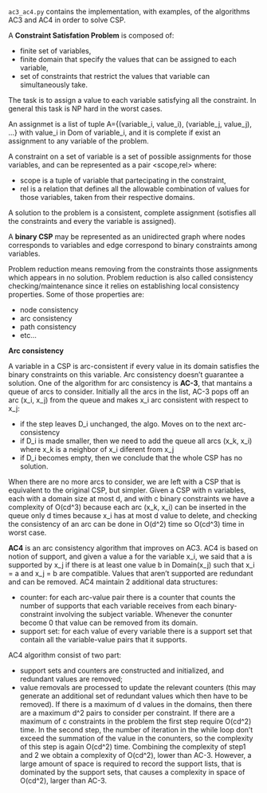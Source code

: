 `ac3_ac4.py` contains the implementation, with examples, of the algorithms AC3 and AC4
in order to solve CSP.

A **Constraint Satisfation Problem** is composed of:
- finite set of variables,
- finite domain that specify the values that can be assigned to each variable,
- set of constraints that restrict the values that variable can simultaneously take.

The task is to assign a value to each variable satisfying all the constraint. In
general this task is NP hard in the worst cases.

An assignmet is a list of tuple A={(variable_i, value_i), (variable_j, value_j), ...}
with value_i in Dom of variable_i, and it is complete if exist an assignment to
any variable of the problem.

A constraint on a set of variable is a set of possible assignments for those variables,
and can be represented as a pair <scope,rel> where:
- scope is a tuple of variable that partecipating in the constraint,
- rel is a relation that defines all the allowable combination of values for those
variables, taken from their respective domains.

A solution to the problem is a consistent, complete assignment (sotisfies all the
constraints and every the variable is assigned).

A **binary CSP** may be represented as an unidirected graph where nodes corresponds
to variables and edge correspond to binary constraints among variables.

Problem reduction means removing from the constraints those assignments which appears
in no solution. Problem reduction is also called consistency checking/maintenance
since it relies on establishing local consistency properties. Some of those properties
are:
- node consistency
- arc consistency
- path consistency
- etc...


**Arc consistency**

A variable in a CSP is arc-consistent if every value in its domain satisfies the
binary constraints on this variable. Arc consistency doesn’t guarantee a solution.
One of the algorithm for arc consistency is **AC-3**, that mantains a queue of arcs
to consider. Initially all the arcs in the list, AC-3 pops off an arc (x_i, x_j)
from the queue and makes x_i arc consistent with respect to x_j:
- if the step leaves D_i unchanged, the algo. Moves on to the next arc-consistency
- if D_i is made smaller, then we need to add the queue all arcs (x_k, x_i)
where x_k is a neighbor of x_i diferent from x_j
- if D_i becomes empty, then we conclude that the whole CSP has no solution.

When there are no more arcs to consider, we are left with a CSP that is equivalent
to the original CSP, but simpler.
Given a CSP with n variables, each with a domain size at most d, and with c binary
constraints we have a complexity of O(cd^3) because each arc (x_k, x_i) can be
inserted in the queue only d times because x_i has at most d value to delete, and
checking the consistency of an arc can be done in O(d^2) time so O(cd^3) time in
worst case.

**AC4** is an arc consistency algorithm that improves on AC3. AC4 is based on notion
of support, and given a value a for the variable x_i, we said that a is supported
by x_j if there is at least one value b in Domain(x_j) such that x_i = a and x_j = b
are compatible. Values that aren’t supported are redundant and can be removed.
AC4 maintain 2 additional data structures:
- counter: for each arc-value pair there is a counter that counts the number of
supports that each variable receives from each binary-constraint involving the
subject variable. Whenever the conunter become 0 that value can be removed from
its domain.
- support set:  for each value of every variable there is a support set that contain
all the variable-value pairs that it supports.

AC4 algorithm consist of two part:
- support sets and counters are constructed and initialized, and redundant values
are removed;
- value removals are processed to update the relevant counters (this may generate
an additional set of redundant values which then have to be removed).
If there is a maximum of d values in the domains, then there are a maximum d^2
pairs to consider per constraint. If there are a maximum of c constraints in the
problem the first step require O(cd^2) time. In the second step, the number of
iteration in the while loop don’t exceed the summation of the value in the conunters,
so the complexity of this step is again O(cd^2) time. Combining the complexity of
step1 and 2 we obtain a complexity of O(cd^2), lower than AC-3. However, a large
amount of space is required to record the support lists, that is dominated by the
support sets, that causes a complexity in space of O(cd^2), larger than AC-3.
